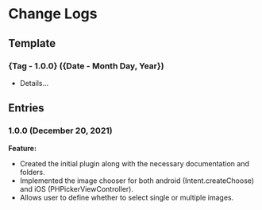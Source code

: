 #  Change Logs

## Template

### {Tag - 1.0.0} ({Date - Month Day, Year})

* Details...

## Entries

### 1.0.0 (December 20, 2021)

**Feature:**

* Created the initial plugin along with the necessary documentation and folders.
* Implemented the image chooser for both android (Intent.createChoose) and iOS (PHPickerViewController).
* Allows user to define whether to select single or multiple images.